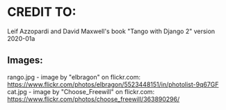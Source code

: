 # CREDIT TO:
Leif Azzopardi and David Maxwell's book "Tango with Django 2" version 2020-01a

## Images:
rango.jpg - image by "elbragon" on flickr.com: https://www.flickr.com/photos/elbragon/5523448151/in/photolist-9q67GF
cat.jpg - image by "Choose_Freewill" on flickr.com: https://www.flickr.com/photos/choose_freewill/363890296/
